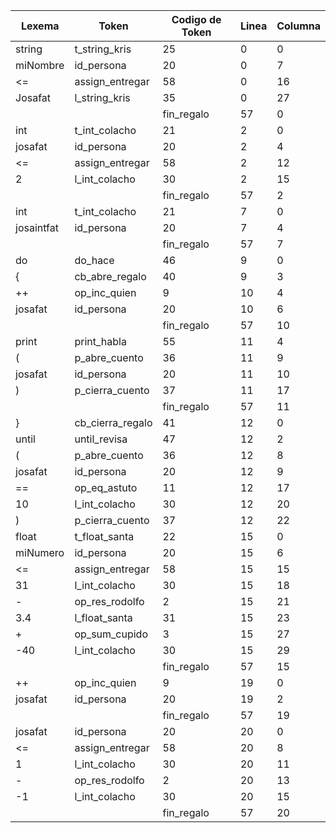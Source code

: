 | Lexema     | Token            | Codigo de Token | Linea | Columna |
| ---------- | ---------------- | --------------- | ----- | ------- |
| string     | t_string_kris    | 25              | 0     | 0       |
| miNombre   | id_persona       | 20              | 0     | 7       |
| <=         | assign_entregar  | 58              | 0     | 16      |
| Josafat    | l_string_kris    | 35              | 0     | 27      |
| |          | fin_regalo       | 57              | 0     | 28      |
| int        | t_int_colacho    | 21              | 2     | 0       |
| josafat    | id_persona       | 20              | 2     | 4       |
| <=         | assign_entregar  | 58              | 2     | 12      |
| 2          | l_int_colacho    | 30              | 2     | 15      |
| |          | fin_regalo       | 57              | 2     | 17      |
| int        | t_int_colacho    | 21              | 7     | 0       |
| josaintfat | id_persona       | 20              | 7     | 4       |
| |          | fin_regalo       | 57              | 7     | 14      |
| do         | do_hace          | 46              | 9     | 0       |
| {          | cb_abre_regalo   | 40              | 9     | 3       |
| ++         | op_inc_quien     | 9               | 10    | 4       |
| josafat    | id_persona       | 20              | 10    | 6       |
| |          | fin_regalo       | 57              | 10    | 13      |
| print      | print_habla      | 55              | 11    | 4       |
| (          | p_abre_cuento    | 36              | 11    | 9       |
| josafat    | id_persona       | 20              | 11    | 10      |
| )          | p_cierra_cuento  | 37              | 11    | 17      |
| |          | fin_regalo       | 57              | 11    | 18      |
| }          | cb_cierra_regalo | 41              | 12    | 0       |
| until      | until_revisa     | 47              | 12    | 2       |
| (          | p_abre_cuento    | 36              | 12    | 8       |
| josafat    | id_persona       | 20              | 12    | 9       |
| ==         | op_eq_astuto     | 11              | 12    | 17      |
| 10         | l_int_colacho    | 30              | 12    | 20      |
| )          | p_cierra_cuento  | 37              | 12    | 22      |
| float      | t_float_santa    | 22              | 15    | 0       |
| miNumero   | id_persona       | 20              | 15    | 6       |
| <=         | assign_entregar  | 58              | 15    | 15      |
| 31         | l_int_colacho    | 30              | 15    | 18      |
| -          | op_res_rodolfo   | 2               | 15    | 21      |
| 3.4        | l_float_santa    | 31              | 15    | 23      |
| +          | op_sum_cupido    | 3               | 15    | 27      |
| -40        | l_int_colacho    | 30              | 15    | 29      |
| |          | fin_regalo       | 57              | 15    | 32      |
| ++         | op_inc_quien     | 9               | 19    | 0       |
| josafat    | id_persona       | 20              | 19    | 2       |
| |          | fin_regalo       | 57              | 19    | 9       |
| josafat    | id_persona       | 20              | 20    | 0       |
| <=         | assign_entregar  | 58              | 20    | 8       |
| 1          | l_int_colacho    | 30              | 20    | 11      |
| -          | op_res_rodolfo   | 2               | 20    | 13      |
| -1         | l_int_colacho    | 30              | 20    | 15      |
| |          | fin_regalo       | 57              | 20    | 17      |
